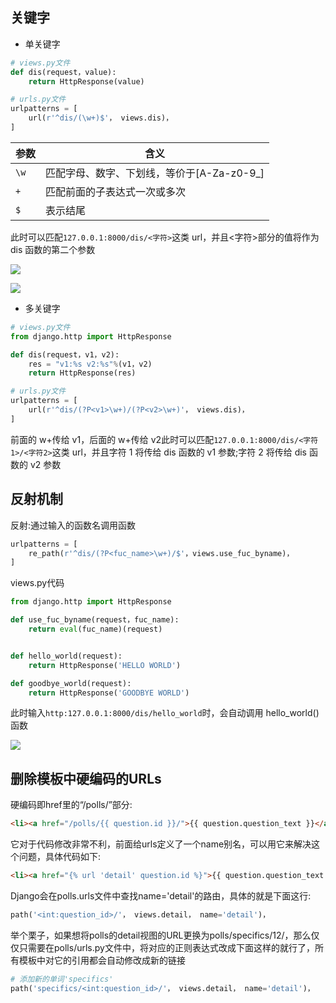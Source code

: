 <!--
 * @Description: 
 * @Version: 1.0
 * @Autor: DaLao
 * @Email: dalao_li@163.com
 * @Date: 2021-01-16 17:59:35
 * @LastEditors: DaLao
 * @LastEditTime: 2021-11-28 20:33:55
-->

## 关键字

- 单关键字
  
```py
# views.py文件
def dis(request，value):
    return HttpResponse(value)
```

```py
# urls.py文件
urlpatterns = [
    url(r'^dis/(\w+)$'， views.dis)，
]
```

| 参数 | 含义                                       |
| ---- | ------------------------------------------ |
| `\w` | 匹配字母、数字、下划线，等价于[A-Za-z0-9_] |
| `+`  | 匹配前面的子表达式一次或多次               |
| `$`  | 表示结尾                                   |

此时可以匹配`127.0.0.1:8000/dis/<字符>`这类 url，并且<字符>部分的值将作为 dis 函数的第二个参数


![](https://cdn.hurra.ltd/img/20200903085713.png)

![](https://cdn.hurra.ltd/img/20200903091232.png)

- 多关键字

```py
# views.py文件
from django.http import HttpResponse

def dis(request，v1，v2):
    res = "v1:%s v2:%s"%(v1，v2)
    return HttpResponse(res)
```

```py
# urls.py文件
urlpatterns = [
    url(r'^dis/(?P<v1>\w+)/(?P<v2>\w+)'， views.dis)，
]
```

前面的 w+传给 v1，后面的 w+传给 v2此时可以匹配`127.0.0.1:8000/dis/<字符1>/<字符2>`这类 url，并且字符 1 将传给 dis 函数的 v1 参数;字符 2 将传给 dis 函数的 v2 参数

## 反射机制

反射:通过输入的函数名调用函数

```py
urlpatterns = [
    re_path(r'^dis/(?P<fuc_name>\w+)/$'，views.use_fuc_byname)，
]
```

views.py代码
```py
from django.http import HttpResponse

def use_fuc_byname(request，fuc_name):
    return eval(fuc_name)(request)


def hello_world(request):
    return HttpResponse('HELLO WORLD')

def goodbye_world(request):
    return HttpResponse('GOODBYE WORLD')
```

此时输入`http:127.0.0.1:8000/dis/hello_world`时，会自动调用 hello_world()函数

![](https://cdn.hurra.ltd/img/20200903103754.png)

##  删除模板中硬编码的URLs

硬编码即href里的“/polls/”部分:

```html
<li><a href="/polls/{{ question.id }}/">{{ question.question_text }}</a></li>
```
它对于代码修改非常不利，前面给urls定义了一个name别名，可以用它来解决这个问题，具体代码如下:

```html
<li><a href="{% url 'detail' question.id %}">{{ question.question_text }}</a></li>
```
Django会在polls.urls文件中查找name='detail'的路由，具体的就是下面这行:

```py
path('<int:question_id>/'， views.detail， name='detail')，
```

举个栗子，如果想将polls的detail视图的URL更换为polls/specifics/12/，那么仅仅只需要在polls/urls.py文件中，将对应的正则表达式改成下面这样的就行了，所有模板中对它的引用都会自动修改成新的链接

```py
# 添加新的单词'specifics'
path('specifics/<int:question_id>/'， views.detail， name='detail')，
```


